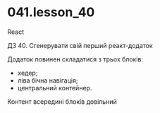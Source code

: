 # 041.lesson_40
React

ДЗ 40. Сгенерувати свій перший реакт-додаток

Додаток повинен складатися з трьох блоків:

   - хедер;
   - ліва бічна навігація;
   - центральний контейнер.

Контент всередині блоків довільний

